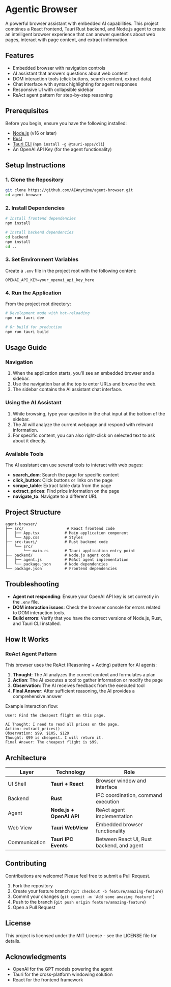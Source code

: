 # Agentic Browser

A powerful browser assistant with embedded AI capabilities. This project combines a React frontend, Tauri Rust backend, and Node.js agent to create an intelligent browser experience that can answer questions about web pages, interact with page content, and extract information.

## Features

- Embedded browser with navigation controls
- AI assistant that answers questions about web content
- DOM interaction tools (click buttons, search content, extract data)
- Chat interface with syntax highlighting for agent responses
- Responsive UI with collapsible sidebar
- ReAct agent pattern for step-by-step reasoning

## Prerequisites

Before you begin, ensure you have the following installed:

- [Node.js](https://nodejs.org/) (v16 or later)
- [Rust](https://www.rust-lang.org/tools/install)
- [Tauri CLI](https://tauri.app/v1/guides/getting-started/prerequisites/) (`npm install -g @tauri-apps/cli`)
- An OpenAI API Key (for the agent functionality)

## Setup Instructions

### 1. Clone the Repository

```bash
git clone https://github.com/AIAnytime/agent-browser.git
cd agent-browser
```

### 2. Install Dependencies

```bash
# Install frontend dependencies
npm install

# Install backend dependencies
cd backend
npm install
cd ..
```

### 3. Set Environment Variables

Create a `.env` file in the project root with the following content:

```
OPENAI_API_KEY=your_openai_api_key_here
```

### 4. Run the Application

From the project root directory:

```bash
# Development mode with hot-reloading
npm run tauri dev

# Or build for production
npm run tauri build
```

## Usage Guide

### Navigation

1. When the application starts, you'll see an embedded browser and a sidebar.
2. Use the navigation bar at the top to enter URLs and browse the web.
3. The sidebar contains the AI assistant chat interface.

### Using the AI Assistant

1. While browsing, type your question in the chat input at the bottom of the sidebar.
2. The AI will analyze the current webpage and respond with relevant information.
3. For specific content, you can also right-click on selected text to ask about it directly.

### Available Tools

The AI assistant can use several tools to interact with web pages:

- **search_dom**: Search the page for specific content
- **click_button**: Click buttons or links on the page
- **scrape_table**: Extract table data from the page
- **extract_prices**: Find price information on the page
- **navigate_to**: Navigate to a different URL

## Project Structure

```
agent-browser/
├── src/                   # React frontend code
│   ├── App.tsx           # Main application component
│   └── App.css           # Styles
├── src-tauri/            # Rust backend code
│   └── src/              
│       └── main.rs       # Tauri application entry point
├── backend/              # Node.js agent code
│   ├── agent.js          # ReAct agent implementation
│   └── package.json      # Node dependencies
└── package.json          # Frontend dependencies
```

## Troubleshooting

- **Agent not responding**: Ensure your OpenAI API key is set correctly in the `.env` file.
- **DOM interaction issues**: Check the browser console for errors related to DOM interaction tools.
- **Build errors**: Verify that you have the correct versions of Node.js, Rust, and Tauri CLI installed.

## How It Works

### ReAct Agent Pattern

This browser uses the ReAct (Reasoning + Acting) pattern for AI agents:

1. **Thought**: The AI analyzes the current context and formulates a plan
2. **Action**: The AI executes a tool to gather information or modify the page
3. **Observation**: The AI receives feedback from the executed tool
4. **Final Answer**: After sufficient reasoning, the AI provides a comprehensive answer

Example interaction flow:

```
User: Find the cheapest flight on this page.

AI Thought: I need to read all prices on the page.
Action: extract_prices()
Observation: $99, $105, $129
Thought: $99 is cheapest. I will return it.
Final Answer: The cheapest flight is $99.
```

## Architecture

| Layer               | Technology                               | Role                                      |
| ------------------- | --------------------------------------- | ----------------------------------------- |
| UI Shell            | **Tauri + React**                       | Browser window and interface              |
| Backend             | **Rust**                                | IPC coordination, command execution       |
| Agent               | **Node.js + OpenAI API**                | ReAct agent implementation                |
| Web View            | **Tauri WebView**                       | Embedded browser functionality            |
| Communication       | **Tauri IPC Events**                    | Between React UI, Rust backend, and agent |

## Contributing

Contributions are welcome! Please feel free to submit a Pull Request.

1. Fork the repository
2. Create your feature branch (`git checkout -b feature/amazing-feature`)
3. Commit your changes (`git commit -m 'Add some amazing feature'`)
4. Push to the branch (`git push origin feature/amazing-feature`)
5. Open a Pull Request

## License

This project is licensed under the MIT License - see the LICENSE file for details.

## Acknowledgments

- OpenAI for the GPT models powering the agent
- Tauri for the cross-platform windowing solution
- React for the frontend framework

